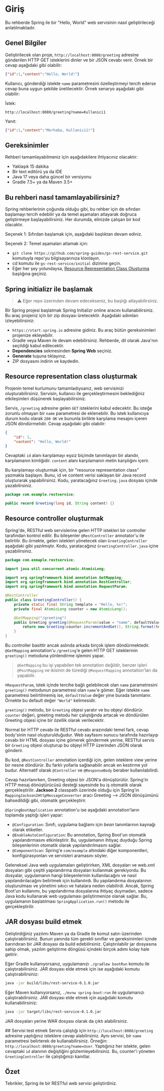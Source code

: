 # Giriş
Bu rehberde Spring ile bir "Hello, World" web servisinin nasıl geliştirileceği anlatılmaktadır. 

## Genel Bilgiler
Geliştirilecek olan proje, `http://localhost:8080/greeting` adresine gönderilen HTTP GET isteklerini dinler ve bir JSON cevabı verir. Örnek bir cevap aşağıdaki gibi olabilir:
```json
{"id":1,"content":"Hello, World!"}
``` 
Kullanıcı, gönderdiği istekte `name` parametresini özelleştirmeyi tercih ederse cevap buna uygun şekilde üretilecektir. Örnek senaryo aşağıdaki gibi olabilir:

İstek: 
```
http://localhost:8080/greeting?name=Kullanici1
```

Yanıt:
```json
{"id":1,"content":"Merhaba, Kullanici1!"}
```

## Gereksinimler

Rehberi tamamlayabilmeniz için aşağıdakilere ihtiyacınız olacaktır:
- Yaklaşık 15 dakika
- Bir text editörü ya da IDE
- Java 17 veya daha güncel bir versiyonu
- Gradle 7.5+ ya da Maven 3.5+

## Bu rehberi nasıl tamamlayabilirsiniz?

Spring rehberlerinin çoğunda olduğu gibi, bu rehber için de sıfırdan başlamayı tercih edebilir ya da temel aşamaları atlayarak doğruca geliştirmeye başlayabilirsiniz. Her durumda, elinizde çalışan bir kod olacaktır. 

Seçenek 1: Sıfırdan başlamak için, aşağıdaki başlıktan devam ediniz. 

Seçenek 2: 
Temel aşamaları atlamak için:
- `git clone https://github.com/spring-guides/gs-rest-service.git` komutuyla repo'yu bilgisayarınıza klonlayın.
- cd komutu ile `gs-rest-service/initial` dizinine geçin.
- Eğer her şey yolundaysa, [Resource Representation Class Oluşturma](#resource-representation-class-oluşturma) başlığına geçiniz.

## Spring initializr ile başlamak
>⚠️ Eğer repo üzerinden devam edecekseniz, bu başlığı atlayabilirsiniz.

Bir Spring projesi başlatmak Spring Initializr online aracını kullanabilirsiniz. Bu araç projeniz için bir zip dosyası üretecektir. Aşağıdaki adımları izleyebilirsiniz:
- `https://start.spring.io` adresine gidiniz. Bu araç bütün gereksinimleri projenize ekleyebilir.
- Gradle veya Maven ile devam edebilirsiniz. Rehberde, dil olarak Java'nın seçildiği kabul edilecektir.
- **Dependencies** sekmesinden **Spring Web** seçiniz.
- **Generate** tuşuna tıklayınız.
- ZIP dosyasını indirin ve kaydedin.

## Resource representation class oluşturmak
Projenin temel kurlumunu tamamladıysanız, web servisinizi oluşturabilirsiniz. Servisin, kullanıcı ile gerçekleştirmesini beklediğiniz etkileşimleri düşünerek başlayabilirsiniz.

Servis, `/greeting` adresine gelen `GET` isteklerini kabul edecektir. Bu isteğe zorunlu olmayan bir `name` parametresi de eklenebilir. Bu istek kullanıcıya durum kodu olarak `200 OK` ve bununla birlikte karşılama mesajını içeren JSON döndürmelidir. Cevap aşağıdaki gibi olabilir:
```json
{
    "id": 1,
    "content": "Hello, World!"
}
```
Cevaptaki `id` alanı karşılamayı eşsiz biçimde tanımlayan bir alandır, karşılamanın kimliğidir. `content` alanı karşılamanın metin karşılığını içerir.

Bu karşılamayı oluşturmak için, bir "resource representation class" yazmakla başlayın. Bunu, id ve content verisi saklayan bir Java record oluşturarak yapabilirsiniz. Kodu, yaratacağınız `Greeting.java` dosyası içinde yazabilirsiniz. 
```Java
package com.example.restservice;

public record Greeting(long id, String content) {}
```

## Resource controller oluşturmak
Spring'de, RESTful web servislerine gelen HTTP istekleri bir controller tarafından kontrol edilir. Bu bileşenler `@RestController` annotator'u ile belirtilir. Bu örnekte, gelen istekleri yönetecek olan `GreetingController` aşağıdaki gibi yazılmıştır. Kodu, yaratacağınız `GreetingController.java` içine yazabilirsiniz. 
```Java
package com.exmaple.restservice;

import java.util.concurrent.atomic.AtomicLong;

import org.springframework.bind.annotation.GetMapping;
import org.springframework.bind.annotation.RestController;
import org.springframework.bind.annotation.RequestParam;

@RestController
public class GreetingController() {
    private static final String template = "Hello, %s!";
    private final AtomicLong counter = new AtomicLong();

    @GetMapping("/greeting")
    public Greeting greeting(@RequestParam(value = "name", defaultValue="World") String name) {
        return new Greeting(counter.incrementAndGet(), String.format(template, name))
    }
}
```

Bu controller basittir ancak aslında arkada birçok işlem döndürmektedir. `@GetMapping` annotation'u `/greeting`'e gelen HTTP GET isteklerinin `greeting()` metoduna yönlendirme işlemini yapar. 
> `@GetMapping` bu işi yapabilen tek annotation değildir, benzer işleri `@PostMapping` ve ikisinin de türediği `@RequestMapping` annotation'ları da yapabilir.

`®RequestParam`, istek içinde tercihe bağlı gelebilecek olan `name` parametresini `greeting()` metodunun parametresi olan `name`'e gömer. Eğer istekte `name` parametresi belirtilmemiş ise, `defaultValue` değer yine burada tanımlanır. Örnekte bu default değer `"World"` kelimesidir.

`greeting()` metodu, bir `Greeting` objesi yaratır ve bu objeyi döndürür. `counter` değeri, greeting metodu her çalıştığında artacak ve döndürülen Greeting objesi içine bir özellik olarak verilecektir. 

Normal bir HTTP cevabı ile RESTful cevabı arazındaki temel fark, cevap body'sinin nasıl oluşturulduğudur. Web sayfasını sunucu tarafında hazırlayıp cevabı bir HTML dosyası içine gömerek göndermek yerine, RESTful servis bir `Greeting` objesi oluşturup bu objeyi HTTP üzerinden JSON olarak gönderir. 

Bu kod, `@RestController` annotation içerdiği için, gelen isteklere view yerine bir nesne döndürür. Bu farklı yollarla sağlanabilir ancak en kestirme yol budur. Alternatif olarak `@Controller` ve `@ResponseBody` beraber kullanılabilirdi.

Cevap hazırlanırken, Greeting objesi bir JSON'a dönüştürülür. Spring'in HTTP mesaj dönüştürücüsü desteği sayesinde bu iş otomatik olarak gerçekleştirilir. **Jackson 2** classpath üzerinde olduğu için Spring'in `MappingJackson2HttpMessageConverter` aracı Greeting --> JSON dönüşümünü bahsedildiği gibi, otomatik gerçekleştirir.

`@SpringBootApplication` annotation'u ise aşağıdaki annotation'ların toplamda yaptığı işleri yapar:
- `@Configuration`: Sınıfı, uygulama bağlamı için _bean_ tanımlarının kaynağı olarak etiketler.
- `@EnableAutoConfiguration`: Bu annotation, Spring Boot'un otomatik yapılandırmasını etkinleştirir. Bu, uygulamanın ihtiyaç duyduğu Spring bileşenlerinin otomatik olarak yapılandırılmasını sağlar. 
- `@ComponentScan`: Spring'e `com/example` altındaki diğer komponentleri, konfigürasyonları ve servisleri aramasını söyler.


Geleneksel Java web uygulamaları geliştirirken, XML dosyaları ve web.xml dosyaları gibi çeşitli yapılandırma dosyaları kullanmak gerekiyordu. Bu dosyalar, uygulamanın hangi bileşenlerinin kullanılacağını ve nasıl yapılandırılacağını belirtmek için kullanılırdı. Bu yapılandırma dosyalarının oluşturulması ve yönetimi sıkıcı ve hatalara neden olabilirdi.
Ancak, Spring Boot'un kullanımı, bu yapılandırma dosyalarına ihtiyaç duymadan, sadece Java kodu kullanarak web uygulaması geliştirmenize olanak sağlar. Bu, uygulamanın başlatılması `SpringApplication.run()` metodu ile gerçekleştirilir.

## JAR dosyası build etmek
Geliştirdiğiniz yazılımı Maven ya da Gradle ile komut satırı üzerinden çalıştırabilirsiniz. Bunun yanında tüm gerekli sınıflar ve gereksinimleri içinde barındıran bir JAR dosyası da build edebilirsiniz. Çalıştırılabilir jar dosyasına sahip olmak, yazılım geliştirme döngüsü içindeki birçok adımı kolay hale getirir.

Eğer Gradle kullanıyorsanız, uygulamanızı `./gradlew bootRun` komutu ile çalıştırabilirsiniz. JAR dosyası elde etmek için ise aşağıdaki komutu çalıştırabilirsiniz:
```bash
java -jar build/libs/rest-service-0.1.0.jar
```
Eğer Maven kullanıyorsanız, `./mvnw spring-boot:run` ile uygulamanızı çalıştırabilirsiniz. JAR dosyası elde etmek için aşağıdaki komutu kullanabilirsiniz:
```bash
java -jar target/libs/rest-service-0.1.0.jar
```

JAR dosyaları yerine WAR dosyası olarak da çıktı alabilirsiniz. 

## Servisi test etmek
Servis çalıştığı için `http://localhost:8080/greeting` adresine yaptığınız isteklere cevap alabilirsiniz. Aynı servisi, bir `name` parametresi belirterek de kullanabilirsiniz. Örneğin: `http://localhost:8080/greeting?name=User`.
Yaptığınız her istekte, gelen cevaptaki `id` alanının değiştiğini gözlemleyebilirsiniz. Bu, counter'i yöneten `GreetingController` ile çalıştığınızı kanıtlar. 

## Özet
Tebrikler, Spring ile bir RESTful web servisi geliştirdiniz. 
